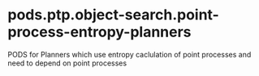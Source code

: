 # pods.ptp.object-search.point-process-entropy-planners
PODS for Planners which use entropy caclulation of point processes and need to depend on point processes
